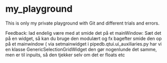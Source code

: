 # my_playground

This is only my private playground with Git and different trials and errors. 

Feedback:
lad endelig være med at smide det på et mainWindow: Sæt det på en widget, så kan du bruge den modulært og fx bagefter smide den op på et mainwindow ( via setmainwidget
i pipedb.qtui.ui_auxiliaries.py har vi en klasse GenericSelectionGridWidget 
den gør nogenlunde det samme, men er til inpuits, så den tjekker selv om det er floats etc
